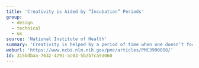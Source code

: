 ```yaml
---
title: 'Creativity is Aided by “Incubation” Periods'
group:
  - design
  - technical
  - ux
source: 'National Institute of Health'
summary: 'Creativity is helped by a period of time when one doesn’t focus on the problem, but rather allows the mind to wander off.'
weburl: 'https://www.ncbi.nlm.nih.gov/pmc/articles/PMC3990058/'
id: 315bdbaa-7632-4291-ac03-5b2b7ca93060
---
```

